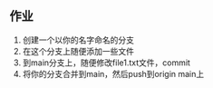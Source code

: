 ## 作业
1. 创建一个以你的名字命名的分支
2. 在这个分支上随便添加一些文件
3. 到main分支上，随便修改file1.txt文件，commit
4. 将你的分支合并到main，然后push到origin main上
